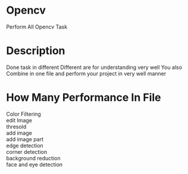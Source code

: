 # Opencv
Perform All Opencv Task
# Description
Done task in different Different are for understanding very well You also Combine in one file and perform your project in very well manner
# How Many Performance In File
Color Filtering <br/>
edit Image<br/>
thresold<br/>
add image<br/>
add image part<br/>
edge detection <br/>
corner detection<br/>
background reduction<br/>
face and eye detection<br/>
